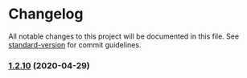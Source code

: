 # Changelog

All notable changes to this project will be documented in this file. See [standard-version](https://github.com/conventional-changelog/standard-version) for commit guidelines.

### [1.2.10](https://github.com/bikecoders/ngx-sticky/compare/v1.2.9...v1.2.10) (2020-04-29)
